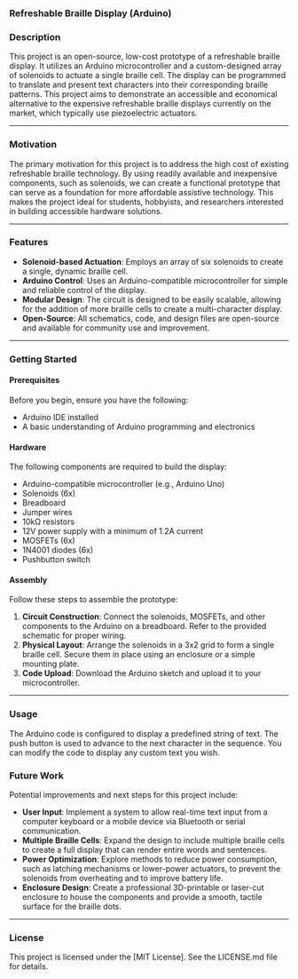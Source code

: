 ### **Refreshable Braille Display (Arduino)**

### **Description**
This project is an open-source, low-cost prototype of a refreshable braille display. It utilizes an Arduino microcontroller and a custom-designed array of solenoids to actuate a single braille cell. The display can be programmed to translate and present text characters into their corresponding braille patterns. This project aims to demonstrate an accessible and economical alternative to the expensive refreshable braille displays currently on the market, which typically use piezoelectric actuators.

---

### **Motivation**
The primary motivation for this project is to address the high cost of existing refreshable braille technology. By using readily available and inexpensive components, such as solenoids, we can create a functional prototype that can serve as a foundation for more affordable assistive technology. This makes the project ideal for students, hobbyists, and researchers interested in building accessible hardware solutions.

---

### **Features**
* **Solenoid-based Actuation**: Employs an array of six solenoids to create a single, dynamic braille cell.
* **Arduino Control**: Uses an Arduino-compatible microcontroller for simple and reliable control of the display.
* **Modular Design**: The circuit is designed to be easily scalable, allowing for the addition of more braille cells to create a multi-character display.
* **Open-Source**: All schematics, code, and design files are open-source and available for community use and improvement.

---

### **Getting Started**

#### **Prerequisites**
Before you begin, ensure you have the following:
* Arduino IDE installed
* A basic understanding of Arduino programming and electronics

#### **Hardware**
The following components are required to build the display:
* Arduino-compatible microcontroller (e.g., Arduino Uno)
* Solenoids (6x)
* Breadboard
* Jumper wires
* 10kΩ resistors
* 12V power supply with a minimum of 1.2A current
* MOSFETs (6x)
* 1N4001 diodes (6x)
* Pushbutton switch

#### **Assembly**
Follow these steps to assemble the prototype:
1.  **Circuit Construction**: Connect the solenoids, MOSFETs, and other components to the Arduino on a breadboard. Refer to the provided schematic for proper wiring.
2.  **Physical Layout**: Arrange the solenoids in a 3x2 grid to form a single braille cell. Secure them in place using an enclosure or a simple mounting plate.
3.  **Code Upload**: Download the Arduino sketch and upload it to your microcontroller.

---

### **Usage**
The Arduino code is configured to display a predefined string of text. The push button is used to advance to the next character in the sequence. You can modify the code to display any custom text you wish.

### **Future Work**
Potential improvements and next steps for this project include:
* **User Input**: Implement a system to allow real-time text input from a computer keyboard or a mobile device via Bluetooth or serial communication.
* **Multiple Braille Cells**: Expand the design to include multiple braille cells to create a full display that can render entire words and sentences.
* **Power Optimization**: Explore methods to reduce power consumption, such as latching mechanisms or lower-power actuators, to prevent the solenoids from overheating and to improve battery life.
* **Enclosure Design**: Create a professional 3D-printable or laser-cut enclosure to house the components and provide a smooth, tactile surface for the braille dots.

---

### **License**
This project is licensed under the [MIT License]. See the LICENSE.md file for details.

